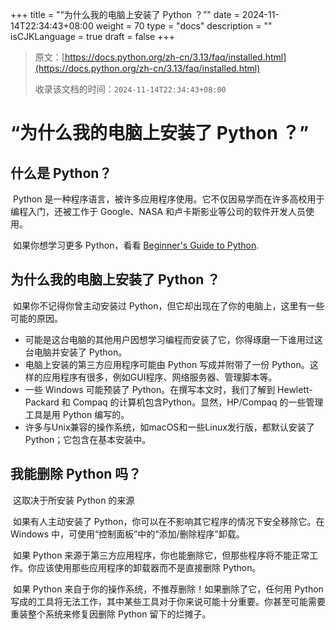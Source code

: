+++
title = "“为什么我的电脑上安装了 Python ？”"
date = 2024-11-14T22:34:43+08:00
weight = 70
type = "docs"
description = ""
isCJKLanguage = true
draft = false
+++

> 原文：[https://docs.python.org/zh-cn/3.13/faq/installed.html](https://docs.python.org/zh-cn/3.13/faq/installed.html)
>
> 收录该文档的时间：`2024-11-14T22:34:43+08:00`

# “为什么我的电脑上安装了 Python ？”

## 什么是 Python？

​	Python 是一种程序语言，被许多应用程序使用。它不仅因易学而在许多高校用于编程入门，还被工作于 Google、NASA 和卢卡斯影业等公司的软件开发人员使用。

​	如果你想学习更多 Python，看看 [Beginner's Guide to Python](https://wiki.python.org/moin/BeginnersGuide).

## 为什么我的电脑上安装了 Python ？

​	如果你不记得你曾主动安装过 Python，但它却出现在了你的电脑上，这里有一些可能的原因。

- 可能是这台电脑的其他用户因想学习编程而安装了它，你得琢磨一下谁用过这台电脑并安装了 Python。
- 电脑上安装的第三方应用程序可能由 Python 写成并附带了一份 Python。这样的应用程序有很多，例如GUI程序、网络服务器、管理脚本等。
- 一些 Windows 可能预装了 Python。在撰写本文时，我们了解到 Hewlett-Packard 和 Compaq 的计算机包含Python。显然，HP/Compaq 的一些管理工具是用 Python 编写的。
- 许多与Unix兼容的操作系统，如macOS和一些Linux发行版，都默认安装了Python；它包含在基本安装中。

## 我能删除 Python 吗？

​	这取决于所安装 Python 的来源

​	如果有人主动安装了 Python，你可以在不影响其它程序的情况下安全移除它。在 Windows 中，可使用“控制面板”中的“添加/删除程序”卸载。

​	如果 Python 来源于第三方应用程序，你也能删除它，但那些程序将不能正常工作。你应该使用那些应用程序的卸载器而不是直接删除 Python。

​	如果 Python 来自于你的操作系统，不推荐删除！如果删除了它，任何用 Python 写成的工具将无法工作，其中某些工具对于你来说可能十分重要。你甚至可能需要重装整个系统来修复因删除 Python 留下的烂摊子。

